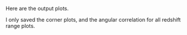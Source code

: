 Here are the output plots. 

I only saved the corner plots, and the angular correlation for all redshift range plots. 
